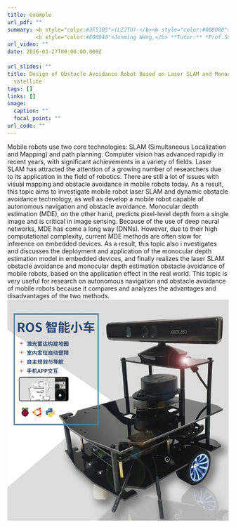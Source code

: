 ```yaml
---
title: example
url_pdf: ""
summary: <b style="color:#3F51B5">(LZJTU)-</b><b style="color:#008080">Undergraduate graduation project</b></br> 
         <b style="color:#E08040">Junming Wang,</b> **Tutor:** *Prof.Song Wang* **and** *Prof.Heming Cui*</br>
url_video: ""
date: 2016-03-27T00:00:00.000Z

url_slides: ""
title: Design of Obstacle Avoidance Robot Based on Laser SLAM and Monocular Depth Estimation
  satellite
tags: []
links: []
image:
  caption: ""
  focal_point: ""
url_code: ""
---
```

Mobile robots use two core technologies: SLAM (Simultaneous Localization and Mapping) and path planning. Computer vision has advanced rapidly in recent years, with significant achievements in a variety of fields. Laser SLAM has attracted the attention of a growing number of researchers due to its application in the field of robotics. There are still a lot of issues with visual mapping and obstacle avoidance in mobile robots today. As a result, this topic aims to investigate mobile robot laser SLAM and dynamic obstacle avoidance technology, as well as develop a mobile robot capable of autonomous navigation and obstacle avoidance. Monocular depth estimation (MDE), on the other hand, predicts pixel-level depth from a single image and is critical in image sensing. Because of the use of deep neural networks, MDE has come a long way (DNNs). However, due to their high computational complexity, current MDE methods are often slow for inference on embedded devices. As a result, this topic also i nvestigates and discusses the deployment and application of the monocular depth estimation model in embedded devices, and finally realizes the laser SLAM obstacle avoidance and monocular depth estimation obstacle avoidance of mobile robots, based on the application effect in the real world. This topic is very useful for research on autonomous navigation and obstacle avoidance of mobile robots because it compares and analyzes the advantages and disadvantages of the two methods.
<img src="tb_image1.jpg" />




